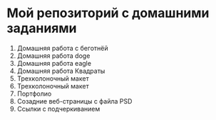 # Мой репозиторий с домашними заданиями

1. Домашняя работа с беготнёй
2. Домашняя работа doge
3. Домашняя работа eagle
4. Домашняя работа Квадраты
5. Трехколоночный макет
6. Трехколоночный макет
7. Портфолио
8. Созадние веб-страницы с файла PSD
9. Ссылки с подчеркиванием